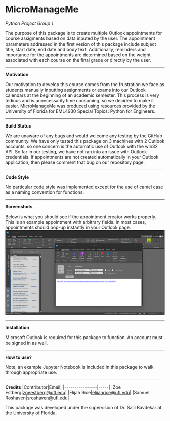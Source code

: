 # MicroManageMe
_Python Project Group 1_

The purpose of this package is to create multiple Outlook appointments for course assigments based on data inputed by the user. The appointment parameters addressed in the first vesion of this package include subject title, start date, end date and body text. Additionally, reminders and importance for the appointments are determined based on the weight associated with each course on the final grade or directly by the user.
***
**Motivation**

Our motivation to develop this course comes from the frustration we face as students manually inputting assignments or exams into our Outlook calendars at the beginning of an academic semester. This process is very tedious and is unnecessarily time consuming, so we decided to make it easier. MicroManageMe was produced using resources provided by the University of Florida for EML4930 Special Topics: Python for Engineers.
***
**Build Status**

We are unaware of any bugs and would welcome any testing by the GitHub community. We have only tested this package on 3 machines with 2 Outlook accounts, so one concern is the automatic use of Outlook with the win32 API. So far in our testing, we have not ran into an issue with Outlook credentials. If appointments are not created automatically in your Outlook application, then please comment that bug on our repository page.
***
**Code Style**

No particular code style was implemented except for the use of camel case as a naming convention for functions.
***
**Screenshots**

Below is what you should see if the appointment creator works properly. This is an example appointment with arbitrary fields. In most cases, appointments should pop-up instantly in your Outlook page.
![Appointment Display](https://github.com/zoeestberg/MicroManageMe/blob/main/Appointment%20Display.png)
***
**Installation**

Microsoft Outlook is required for this package to function. An account must be signed in as well.
***
**How to use?**

Note, an example Jupyter Notebook is included in this package to walk through appropriate use. 
***
**Credits**
|Contributor|Email|
|----------------|-----|
|Zoe Estberg|zoeestberg@ufl.edu|
|Elijah Rice|elijahrice@ufl.edu|
|Samuel Roshaven|sroshaven@ufl.edu|

This package was developed under the supervision of Dr. Salil Bavdekar at the University of Florida.
